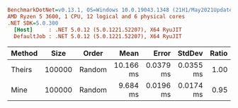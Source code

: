 ``` ini

BenchmarkDotNet=v0.13.1, OS=Windows 10.0.19043.1348 (21H1/May2021Update)
AMD Ryzen 5 3600, 1 CPU, 12 logical and 6 physical cores
.NET SDK=5.0.300
  [Host]     : .NET 5.0.12 (5.0.1221.52207), X64 RyuJIT
  DefaultJob : .NET 5.0.12 (5.0.1221.52207), X64 RyuJIT


```
| Method |   Size |  Order |      Mean |     Error |    StdDev | Ratio |
|------- |------- |------- |----------:|----------:|----------:|------:|
| Theirs | 100000 | Random | 10.166 ms | 0.0379 ms | 0.0355 ms |  1.00 |
|   Mine | 100000 | Random |  9.684 ms | 0.0196 ms | 0.0174 ms |  0.95 |
